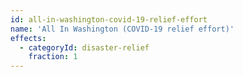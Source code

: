 ```yaml
---
id: all-in-washington-covid-19-relief-effort
name: 'All In Washington (COVID-19 relief effort)'
effects:
  - categoryId: disaster-relief
    fraction: 1
---
```

